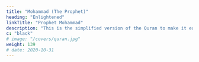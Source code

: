 ```yaml
---
title: "Mohammad (The Prophet)"
heading: "Enlightened"
linkTitle: "Prophet Mohammad"
description: "This is the simplified version of the Quran to make it easily readable"
c: "black"
# image: "/covers/quran.jpg"
weight: 139
# date: 2020-10-31
---
```

